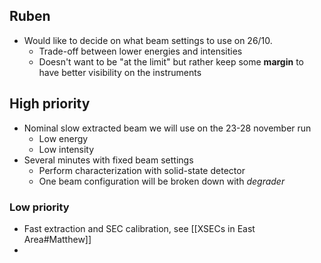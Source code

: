 ## Ruben

* Would like to decide on what beam settings to use on 26/10.
	* Trade-off between lower energies and intensities
	* Doesn't want to be "at the limit" but rather keep some **margin** to have better visibility on the instruments


## High priority

* Nominal slow extracted beam we will use on the 23-28 november run
	* Low energy
	* Low intensity
* Several minutes with fixed beam settings
	* Perform characterization with solid-state detector
	* One beam configuration will be broken down with *degrader*

### Low priority
* Fast extraction and SEC calibration, see [[XSECs in East Area#Matthew]]
* 
